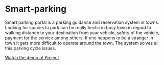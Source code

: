 # Smart-parking
Smart parking portal is a parking guidance and reservation system in towns.
Looking for spaces to park can be really hectic in busy town in regard to 
walking distance to your destination from your vehicle, safety of the vehicle,
 payment for the service among others. If one happens to be a stranger in town 
 it gets more difficult to operate around the town. The system solves all this 
 parking cycle issues.

 [Watch the demo of Project](https://gemoo.com/tools/upload-video/share/681225623058694144?codeId=M01yrW02AldBN&card=681225617425743872&origin=videolinkgenerator)


